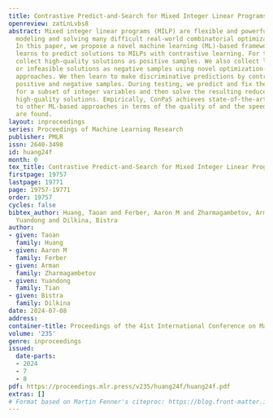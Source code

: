 ```yaml
---
title: Contrastive Predict-and-Search for Mixed Integer Linear Programs
openreview: zatLnLvbs8
abstract: Mixed integer linear programs (MILP) are flexible and powerful tools for
  modeling and solving many difficult real-world combinatorial optimization problems.
  In this paper, we propose a novel machine learning (ML)-based framework ConPaS that
  learns to predict solutions to MILPs with contrastive learning. For training, we
  collect high-quality solutions as positive samples. We also collect low-quality
  or infeasible solutions as negative samples using novel optimization-based or sampling
  approaches. We then learn to make discriminative predictions by contrasting the
  positive and negative samples. During testing, we predict and fix the assignments
  for a subset of integer variables and then solve the resulting reduced MILP to find
  high-quality solutions. Empirically, ConPaS achieves state-of-the-art results compared
  to other ML-based approaches in terms of the quality of and the speed at which solutions
  are found.
layout: inproceedings
series: Proceedings of Machine Learning Research
publisher: PMLR
issn: 2640-3498
id: huang24f
month: 0
tex_title: Contrastive Predict-and-Search for Mixed Integer Linear Programs
firstpage: 19757
lastpage: 19771
page: 19757-19771
order: 19757
cycles: false
bibtex_author: Huang, Taoan and Ferber, Aaron M and Zharmagambetov, Arman and Tian,
  Yuandong and Dilkina, Bistra
author:
- given: Taoan
  family: Huang
- given: Aaron M
  family: Ferber
- given: Arman
  family: Zharmagambetov
- given: Yuandong
  family: Tian
- given: Bistra
  family: Dilkina
date: 2024-07-08
address:
container-title: Proceedings of the 41st International Conference on Machine Learning
volume: '235'
genre: inproceedings
issued:
  date-parts:
  - 2024
  - 7
  - 8
pdf: https://proceedings.mlr.press/v235/huang24f/huang24f.pdf
extras: []
# Format based on Martin Fenner's citeproc: https://blog.front-matter.io/posts/citeproc-yaml-for-bibliographies/
---
```


